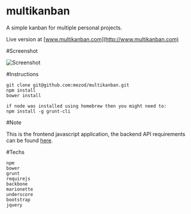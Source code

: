 multikanban
===========

A simple kanban for multiple personal projects.

Live version at [www.multikanban.com](http://www.multikanban.com)

#Screenshot

![Screenshot](http://multikanban.com/images/preview.png)

#Instructions

    git clone git@github.com:mezod/multikanban.git
    npm install
    bower install
    
    if node was installed using homebrew then you might need to:
    npm install -g grunt-cli
    
#Note

This is the frontend javascript application, the backend API requirements can be found [here](https://github.com/mezod/multikanban-api).
  

#Techs

    npm
    bower
    grunt
    requirejs
    backbone
    marionette
    underscore
    bootstrap
    jquery
